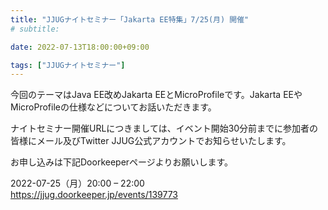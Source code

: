 ```yaml
---
title: "JJUGナイトセミナー「Jakarta EE特集」7/25(月) 開催"
# subtitle:

date: 2022-07-13T18:00:00+09:00

tags: ["JJUGナイトセミナー"]
---
```

今回のテーマはJava EE改めJakarta EEとMicroProfileです。Jakarta EEやMicroProfileの仕様などについてお話いただきます。

ナイトセミナー開催URLにつきましては、イベント開始30分前までに参加者の皆様にメール及びTwitter JJUG公式アカウントでお知らせいたします。

お申し込みは下記Doorkeeperページよりお願いします。

2022-07-25（月）20:00 – 22:00  
https://jjug.doorkeeper.jp/events/139773
